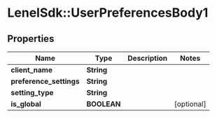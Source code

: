 # LenelSdk::UserPreferencesBody1

## Properties
Name | Type | Description | Notes
------------ | ------------- | ------------- | -------------
**client_name** | **String** |  | 
**preference_settings** | **String** |  | 
**setting_type** | **String** |  | 
**is_global** | **BOOLEAN** |  | [optional] 

